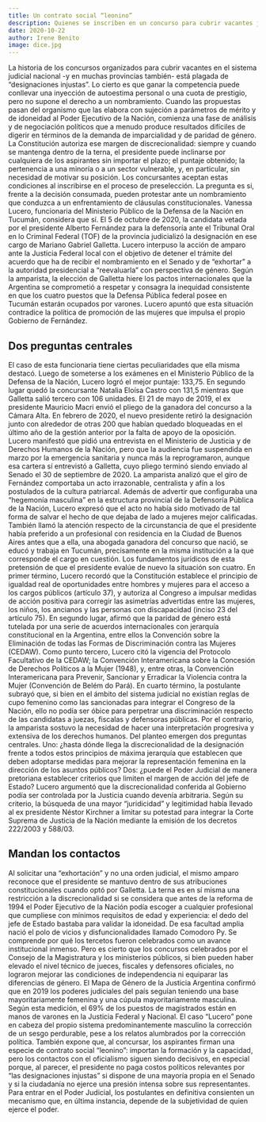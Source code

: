 ```yaml
---
title: Un contrato social “leonino”
description: Quienes se inscriben en un concurso para cubrir vacantes judiciales nacionales aceptan que al final del camino se someterán a una decisión discrecional. ¿Hay derecho a protestar después? El jefe del Poder Ejecutivo puede elegir libremente y sin plazo a cualquiera de los tres postulantes que integran las propuestas elaboradas por los organismos encargados de sustanciar los concursos. Ese margen de discrecionalidad, que en 1994 fue celebrado como una conquista extraordinaria para los principios de independencia judicial y de igualdad ante la ley, hoy luce incapaz de dar respuesta a ciertos reclamos, como el de paridad de género. Un amparo interpuesto por la ganadora de un concurso pone en cuestión aún más aquella potestad en virtud de los tratados internacionales y de una interpretación progresiva de los derechos humanos.
date: 2020-10-22
author: Irene Benito
image: dice.jpg
---
```


La historia de los concursos organizados para cubrir vacantes en el sistema judicial nacional -y en muchas provincias también- está plagada de “designaciones injustas”. Lo cierto es que ganar la competencia puede conllevar una inyección de autoestima personal o una cuota de prestigio, pero no supone el derecho a un nombramiento. Cuando las propuestas pasan del organismo que las elabora con sujeción a parámetros de mérito y de idoneidad al Poder Ejecutivo de la Nación, comienza una fase de análisis y de negociación políticos que a menudo produce resultados difíciles de digerir en términos de la demanda de imparcialidad y de paridad de género. La Constitución autoriza ese margen de discrecionalidad: siempre y cuando se mantenga dentro de la terna, el presidente puede inclinarse por cualquiera de los aspirantes sin importar el plazo; el puntaje obtenido; la pertenencia a una minoría o a un sector vulnerable, y, en particular, sin necesidad de motivar su posición. Los concursantes aceptan estas condiciones al inscribirse en el proceso de preselección. La pregunta es si, frente a la decisión consumada, pueden protestar ante un nombramiento que conduzca a un enfrentamiento de cláusulas constitucionales. Vanessa Lucero, funcionaria del Ministerio Público de la Defensa de la Nación en Tucumán, considera que sí. El 5 de octubre de 2020, la candidata vetada por el presidente Alberto Fernández para la defensoría ante el Tribunal Oral en lo Criminal Federal (TOF) de la provincia judicializó la designación en ese cargo de Mariano Gabriel Galletta. Lucero interpuso la acción de amparo ante la Justicia Federal local con el objetivo de detener el trámite del acuerdo que ha de recibir el nombramiento en el Senado y de “exhortar” a la autoridad presidencial a “reevaluarla” con perspectiva de género. Según la amparista, la elección de Galletta hiere los pactos internacionales que la Argentina se comprometió a respetar y consagra la inequidad consistente en que los cuatro puestos que la Defensa Pública federal posee en Tucumán estarán ocupados por varones. Lucero apuntó que esta situación contradice la política de promoción de las mujeres que impulsa el propio Gobierno de Fernández.

## Dos preguntas centrales

El caso de esta funcionaria tiene ciertas peculiaridades que ella misma destacó. Luego de someterse a los exámenes en el Ministerio Público de la Defensa de la Nación, Lucero logró el mejor puntaje: 133,75. En segundo lugar quedó la concursante Natalia Eloísa Castro con 131,5 mientras que Galletta salió tercero con 106 unidades. El 21 de mayo de 2019, el ex presidente Mauricio Macri envió el pliego de la ganadora del concurso a la Cámara Alta. En febrero de 2020, el nuevo presidente retiró la designación junto con alrededor de otras 200 que habían quedado bloqueadas en el último año de la gestión anterior por la falta de apoyo de la oposición. Lucero manifestó que pidió una entrevista en el Ministerio de Justicia y de Derechos Humanos de la Nación, pero que la audiencia fue suspendida en marzo por la emergencia sanitaria y nunca más la reprogramaron, aunque esa cartera sí entrevistó a Galletta, cuyo pliego terminó siendo enviado al Senado el 30 de septiembre de 2020.  La amparista analizó que el giro de Fernández comportaba un acto irrazonable, centralista y afín a los postulados de la cultura patriarcal. Además de advertir que configuraba una “hegemonía masculina” en la estructura provincial de la Defensoría Pública de la Nación, Lucero expresó que el acto no había sido motivado de tal forma de salvar el hecho de que dejaba de lado a mujeres mejor calificadas. También llamó la atención respecto de la circunstancia de que el presidente había preferido a un profesional con residencia en la Ciudad de Buenos Aires antes que a ella, una abogada ganadora del concurso que nació, se educó y trabaja en Tucumán, precisamente en la misma institución a la que corresponde el cargo en cuestión. Los fundamentos jurídicos de esta pretensión de que el presidente evalúe de nuevo la situación son cuatro. En primer término, Lucero recordó que la Constitución establece el principio de igualdad real de oportunidades entre hombres y mujeres para el acceso a los cargos públicos (artículo 37), y autoriza al Congreso a impulsar medidas de acción positiva para corregir las asimetrías advertidas entre las mujeres, los niños, los ancianos y las personas con discapacidad (inciso 23 del artículo 75). En segundo lugar, afirmó que la paridad de género está tutelada por una serie de acuerdos internacionales con jerarquía constitucional en la Argentina, entre ellos la Convención sobre la Eliminación de todas las Formas de Discriminación contra las Mujeres (CEDAW). Como punto tercero, Lucero citó la vigencia del Protocolo Facultativo de la CEDAW; la Convención Interamericana sobre la Concesión de Derechos Políticos a la Mujer (1948), y, entre otras, la Convención Interamericana para Prevenir, Sancionar y Erradicar la Violencia contra la Mujer (Convención de Belém do Pará). En cuarto término, la postulante subrayó que, si bien en el ámbito del sistema judicial no existían reglas de cupo femenino como las sancionadas para integrar el Congreso de la Nación, ello no podía ser óbice para perpetrar una discriminación respecto de las candidatas a juezas, fiscalas y defensoras públicas. Por el contrario, la amparista sostuvo la necesidad de hacer una interpretación progresiva y extensiva de los derechos humanos. Del planteo emergen dos preguntas centrales. Uno: ¿hasta dónde llega la discrecionalidad de la designación frente a todos estos principios de máxima jerarquía que establecen que deben adoptarse medidas para mejorar la representación femenina en la dirección de los asuntos públicos? Dos: ¿puede el Poder Judicial de manera pretoriana establecer criterios que limiten el margen de acción del jefe de Estado? Lucero argumentó que la discrecionalidad conferida al Gobierno podía ser controlada por la Justicia cuando devenía arbitraria. Según su criterio, la búsqueda de una mayor “juridicidad” y legitimidad había llevado al ex presidente Néstor Kirchner a limitar su potestad para integrar la Corte Suprema de Justicia de la Nación mediante la emisión de los decretos 222/2003 y 588/03.


## Mandan los contactos

Al solicitar una “exhortación” y no una orden judicial, el mismo amparo reconoce que el presidente se mantuvo dentro de sus atribuciones constitucionales cuando optó por Galletta. La terna es en sí misma una restricción a la discrecionalidad si se considera que antes de la reforma de 1994 el Poder Ejecutivo de la Nación podía escoger a cualquier profesional que cumpliese con mínimos requisitos de edad y experiencia: el dedo del jefe de Estado bastaba para validar la idoneidad. De esa facultad amplia nació el polo de vicios y disfuncionalidades llamado Comodoro Py. Se comprende por qué los tercetos fueron celebrados como un avance institucional inmenso. Pero es cierto que los concursos celebrados por el Consejo de la Magistratura y los ministerios públicos, si bien pueden haber elevado el nivel técnico de jueces, fiscales y defensores oficiales, no lograron mejorar las condiciones de independencia ni equiparar las diferencias de género. El Mapa de Género de la Justicia Argentina confirmó que en 2019 los poderes judiciales del país seguían teniendo una base mayoritariamente femenina y una cúpula mayoritariamente masculina. Según esta medición, el 69% de los puestos de magistrados están en manos de varones en la Justicia Federal y Nacional. El caso “Lucero” pone en cabeza del propio sistema predominantemente masculino la corrección de un sesgo perdurable, pese a los relatos alumbrados por la corrección política. También expone que, al concursar, los aspirantes firman una especie de contrato social “leonino”: importan la formación y la capacidad, pero los contactos con el oficialismo siguen siendo decisivos, en especial porque, al parecer, el presidente no paga costos políticos relevantes por “las designaciones injustas” si dispone de una mayoría propia en el Senado y si la ciudadanía no ejerce una presión intensa sobre sus representantes. Para entrar en el Poder Judicial, los postulantes en definitiva consienten un mecanismo que, en última instancia, depende de la subjetividad de quien ejerce el poder.